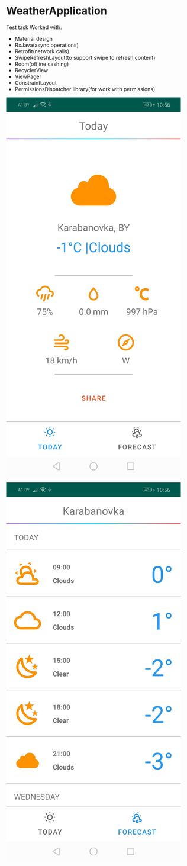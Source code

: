 # WeatherApplication
Test task
Worked with:
- Material design
- RxJava(async operations)
- Retrofit(network calls)
- SwipeRefreshLayout(to support swipe to refresh content)
- Room(offline cashing)
- RecyclerView
- ViewPager
- ConstraintLayout
- PermissionsDispatcher library(for work with permissions)

![First screen](screens/first.jpg)


![Second screen](screens/second.jpg)

